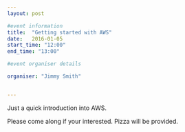 ```yaml
---
layout: post

#event information
title:  "Getting started with AWS"
date:   2016-01-05
start_time: "12:00"
end_time: "13:00"

#event organiser details

organiser: "Jimmy Smith"


---
```


Just a quick introduction into AWS.

Please come along if your interested. Pizza will be provided.